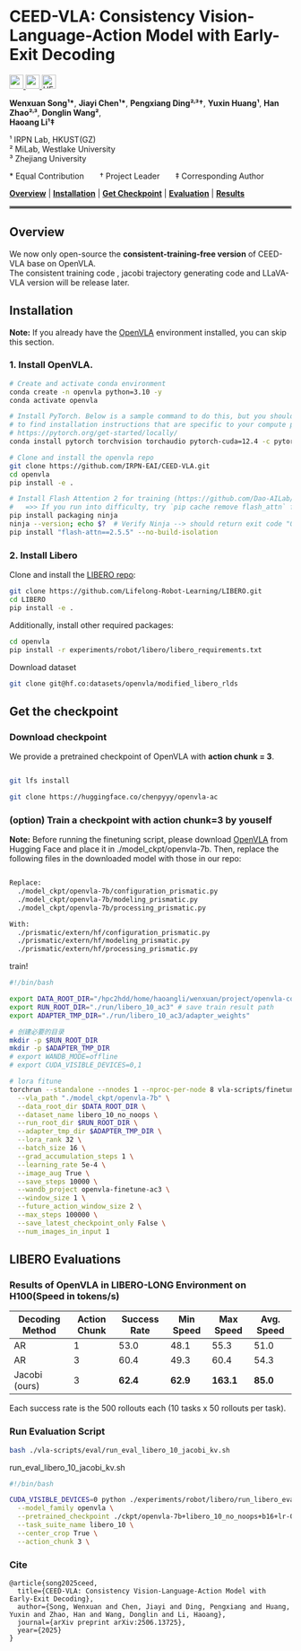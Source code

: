 # CEED-VLA: Consistency Vision-Language-Action Model with Early-Exit Decoding

<a href="https://arxiv.org/abs/2506.13725" target="_blank">
    <img alt="arXiv" src="https://img.shields.io/badge/CEED--VLA-red?label=arXiv&color=red" height="25" />
</a>
<a href="https://irpn-eai.github.io/CEED-VLA/" target="_blank">
    <img alt="project" src="https://img.shields.io/badge/CEED--VLA-blue?label=Project&color=blue" height="25" />
</a>
<a href="https://huggingface.co/chenpyyy/openvla-ac" target="_blank">
    <img alt="HF Model: CEED-VLA" src="https://img.shields.io/badge/CEED--VLA-yellow?label=Model(consistent-training-free)&color=ffd400" height="25" />
</a>
<br>

**Wenxuan Song¹\***, **Jiayi Chen¹\***, **Pengxiang Ding²˒³†**, **Yuxin Huang¹**, **Han Zhao²˒³**, **Donglin Wang²**,  
**Haoang Li¹‡**

¹ IRPN Lab, HKUST(GZ) <br>
² MiLab, Westlake University  <br> 
³ Zhejiang University  

\* Equal Contribution  † Project Leader  ‡ Corresponding Author



 
[**Overview**](#overview) | [**Installation**](#installation) | [**Get Checkpoint**](#get-the-checkpoint) | [**Evaluation**](#libero-evaluations) | [**Results**](#results-of-openvla-on-libero-long-speed-in-tokenss) 


<hr style="border: 2px solid gray;"></hr>

## Overview

We now only open-source the **consistent-training-free version** of CEED-VLA base on OpenVLA.  
The consistent training code , jacobi trajectory generating code and LLaVA-VLA version will be release later.


## Installation

**Note:** If you already have the [OpenVLA](https://github.com/openvla/openvla) environment installed, you can skip this section.


### 1. Install OpenVLA.

```bash
# Create and activate conda environment
conda create -n openvla python=3.10 -y
conda activate openvla

# Install PyTorch. Below is a sample command to do this, but you should check the following link
# to find installation instructions that are specific to your compute platform:
# https://pytorch.org/get-started/locally/
conda install pytorch torchvision torchaudio pytorch-cuda=12.4 -c pytorch -c nvidia -y  # UPDATE ME!

# Clone and install the openvla repo
git clone https://github.com/IRPN-EAI/CEED-VLA.git
cd openvla
pip install -e .

# Install Flash Attention 2 for training (https://github.com/Dao-AILab/flash-attention)
#   =>> If you run into difficulty, try `pip cache remove flash_attn` first
pip install packaging ninja
ninja --version; echo $?  # Verify Ninja --> should return exit code "0"
pip install "flash-attn==2.5.5" --no-build-isolation
```

### 2. Install Libero

Clone and install the [LIBERO repo](https://github.com/Lifelong-Robot-Learning/LIBERO):

```bash
git clone https://github.com/Lifelong-Robot-Learning/LIBERO.git
cd LIBERO
pip install -e .
```

Additionally, install other required packages:
```bash
cd openvla
pip install -r experiments/robot/libero/libero_requirements.txt
```

Download dataset
```bash
git clone git@hf.co:datasets/openvla/modified_libero_rlds
```




## Get the checkpoint
### Download checkpoint
We provide a pretrained checkpoint of OpenVLA with **action chunk = 3**.

```bash

git lfs install

git clone https://huggingface.co/chenpyyy/openvla-ac
```

### (option) Train a checkpoint with action chunk=3 by youself

**Note:** 
Before running the finetuning script, please download [OpenVLA](https://huggingface.co/openvla/openvla-7b) from Hugging Face and place it in ./model_ckpt/openvla-7b.
Then, replace the following files in the downloaded model with those in our repo:
```bash

Replace:
  ./model_ckpt/openvla-7b/configuration_prismatic.py
  ./model_ckpt/openvla-7b/modeling_prismatic.py
  ./model_ckpt/openvla-7b/processing_prismatic.py

With:
  ./prismatic/extern/hf/configuration_prismatic.py
  ./prismatic/extern/hf/modeling_prismatic.py
  ./prismatic/extern/hf/processing_prismatic.py

```
train!
```bash
#!/bin/bash

export DATA_ROOT_DIR="/hpc2hdd/home/haoangli/wenxuan/project/openvla-consitent/modified_libero_rlds/"  #libero_10_no_noops path
export RUN_ROOT_DIR="./run/libero_10_ac3" # save train result path                 
export ADAPTER_TMP_DIR="./run/libero_10_ac3/adapter_weights"       

# 创建必要的目录
mkdir -p $RUN_ROOT_DIR
mkdir -p $ADAPTER_TMP_DIR
# export WANDB_MODE=offline
# export CUDA_VISIBLE_DEVICES=0,1

# lora fitune
torchrun --standalone --nnodes 1 --nproc-per-node 8 vla-scripts/finetune.py \
  --vla_path "./model_ckpt/openvla-7b" \
  --data_root_dir $DATA_ROOT_DIR \
  --dataset_name libero_10_no_noops \
  --run_root_dir $RUN_ROOT_DIR \
  --adapter_tmp_dir $ADAPTER_TMP_DIR \
  --lora_rank 32 \
  --batch_size 16 \
  --grad_accumulation_steps 1 \
  --learning_rate 5e-4 \
  --image_aug True \
  --save_steps 10000 \
  --wandb_project openvla-finetune-ac3 \
  --window_size 1 \
  --future_action_window_size 2 \
  --max_steps 100000 \
  --save_latest_checkpoint_only False \
  --num_images_in_input 1

```


## LIBERO Evaluations

### Results of OpenVLA in LIBERO-LONG Environment on H100(Speed in tokens/s)



| Decoding Method | Action Chunk | Success Rate| Min Speed | Max Speed | Avg. Speed |  
|--------|----------------|---------------|-------------|-------------|---------|
| AR | 1 | 53.0  | 48.1  | 55.3  | 51.0  |
| AR | 3| 60.4  | 49.3  | 60.4  | 54.3  |
| Jacobi (ours) | 3| **62.4**  | **62.9**  | **163.1** | **85.0** |



Each success rate is the 500 rollouts each (10 tasks x 50 rollouts per task).

### Run Evaluation Script

```bash
bash ./vla-scripts/eval/run_eval_libero_10_jacobi_kv.sh

```
run_eval_libero_10_jacobi_kv.sh
```bash
#!/bin/bash

CUDA_VISIBLE_DEVICES=0 python ./experiments/robot/libero/run_libero_eval_jacobi_kv.py\
  --model_family openvla \
  --pretrained_checkpoint ./ckpt/openvla-7b+libero_10_no_noops+b16+lr-0.0005+lora-r32+dropout-0.0--image_aug-ac3-80000-ckpt \
  --task_suite_name libero_10 \
  --center_crop True \
  --action_chunk 3 \

```

### Cite
```
@article{song2025ceed,
  title={CEED-VLA: Consistency Vision-Language-Action Model with Early-Exit Decoding},
  author={Song, Wenxuan and Chen, Jiayi and Ding, Pengxiang and Huang, Yuxin and Zhao, Han and Wang, Donglin and Li, Haoang},
  journal={arXiv preprint arXiv:2506.13725},
  year={2025}
}
```

